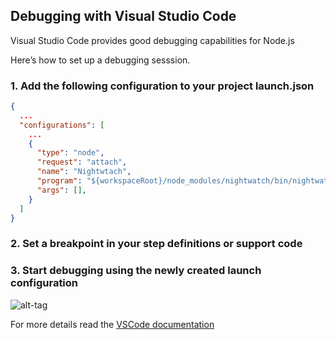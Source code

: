 ## Debugging with Visual Studio Code

Visual Studio Code provides good debugging capabilities for Node.js

Here’s how to set up a debugging sesssion.

### 1. Add the following configuration to your project launch.json

```json
{
  ...
  "configurations": [
    ...
    {
      "type": "node",
      "request": "attach",
      "name": "Nightwtach",
      "program": "${workspaceRoot}/node_modules/nightwatch/bin/nightwatch",
      "args": [],
    }
  ]
}
```

### 2. Set a breakpoint in your step definitions or support code
### 3. Start debugging using the newly created launch configuration

![alt-tag](res/img/vscode-breakpoint.png)

For more details read the [VSCode documentation](https://code.visualstudio.com/docs/editor/debugging)
